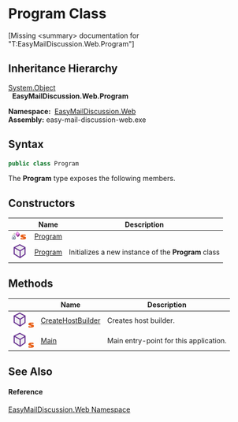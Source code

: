 Program Class
=============

[Missing &lt;summary> documentation for "T:EasyMailDiscussion.Web.Program"]



Inheritance Hierarchy
---------------------
[System.Object][1]  
  **EasyMailDiscussion.Web.Program**  

  **Namespace:**  [EasyMailDiscussion.Web][2]  
  **Assembly:** easy-mail-discussion-web.exe

Syntax
------

```csharp
public class Program
```

The **Program** type exposes the following members.


Constructors
------------

|                                   | Name         | Description                                         |
| --------------------------------- | ------------ | --------------------------------------------------- |
| ![Private method]![Static member] | [Program][3] |                                                     |
| ![Public method]                  | [Program][4] | Initializes a new instance of the **Program** class |


Methods
-------

|                                  | Name                   | Description                            |
| -------------------------------- | ---------------------- | -------------------------------------- |
| ![Public method]![Static member] | [CreateHostBuilder][5] | Creates host builder.                  |
| ![Public method]![Static member] | [Main][6]              | Main entry-point for this application. |


See Also
--------

#### Reference
[EasyMailDiscussion.Web Namespace][2]  

[1]: https://docs.microsoft.com/dotnet/api/system.object
[2]: ../README.md
[3]: _cctor.md
[4]: _ctor.md
[5]: CreateHostBuilder.md
[6]: Main.md
[Private method]: ../../icons/privmethod.gif "Private method"
[Static member]: ../../icons/static.gif "Static member"
[Public method]: ../../icons/pubmethod.svg "Public method"
